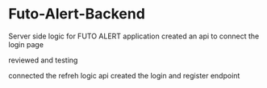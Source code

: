 # Futo-Alert-Backend
Server side logic for FUTO ALERT application
created an api to connect the login page

reviewed and testing

connected the refreh logic api
created the login and register endpoint

